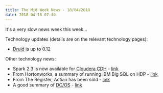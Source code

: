 ```yaml
---
title: The Mid Week News - 18/04/2018
date: 2018-04-18 07:30
---
```

It's a very slow news week this week...
<!--more-->

Technology updates (details are on the relevant technology pages):

* [Druid](/technologies/druid/) is up to 0.12

Other technology news:

* Spark 2.3 is now available for [Cloudera CDH](/technologies/cloudera-cdh/) - [link](http://community.cloudera.com/t5/Community-News-Release/ANNOUNCE-CDS-2-3-Release-2-Powered-by-Apache-Spark-Released/td-p/66412)
* From Hortonworks, a summary of running IBM Big SQL on HDP - [link](https://hortonworks.com/blog/access-data-anywhere-using-db2-big-sqls-federation/)
* From The Register, Actian has been sold - [link](http://www.theregister.co.uk/2018/04/13/actian_acquired/)
* A good summary of [DC/OS](/technologies/mesosphere-dcos/) - [link](https://blog.knoldus.com/2018/04/14/dc-os-the-architecture-1/)